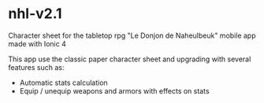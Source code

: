 # nhl-v2.1
Character sheet for the tabletop rpg "Le Donjon de Naheulbeuk" mobile app made with Ionic 4

This app use the classic paper character sheet and upgrading with several features such as:

- Automatic stats calculation
- Equip / unequip weapons and armors with effects on stats
